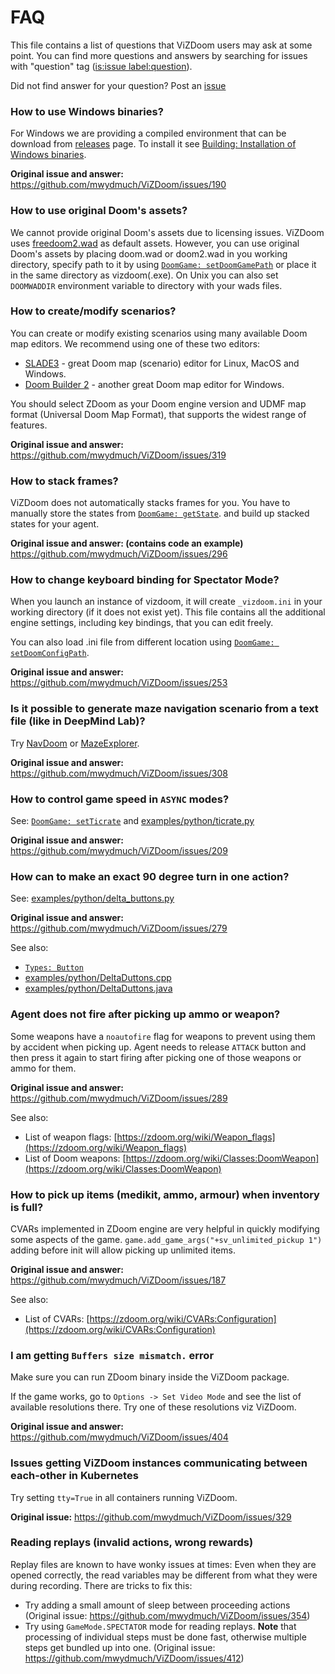# FAQ

This file contains a list of questions that ViZDoom users may ask at some point.
You can find more questions and answers by searching for issues with "question" tag
([is:issue label:question](https://github.com/mwydmuch/ViZDoom/issues?utf8=%E2%9C%93&q=is%3Aissue+label%3Aquestion)).

Did not find answer for your question? Post an [issue](https://github.com/mwydmuch/ViZDoom/issues)


### How to use Windows binaries?

For Windows we are providing a compiled environment that can be download from [releases](https://github.com/mwydmuch/ViZDoom/releases) page.
To install it see [Building: Installation of Windows binaries](Building.md#windows_bin).


**Original issue and answer:**
https://github.com/mwydmuch/ViZDoom/issues/190


### How to use original Doom's assets?

We cannot provide original Doom's assets due to licensing issues.
ViZDoom uses [freedoom2.wad](https://freedoom.github.io) as default assets.
However, you can use original Doom's assets by placing doom.wad or doom2.wad in you working directory, specify path to it by using [`DoomGame: setDoomGamePath`](DoomGame.md#setDoomGamePath) or place it in the same directory as vizdoom(.exe). 
On Unix you can also set `DOOMWADDIR` environment variable to directory with your wads files.


### How to create/modify scenarios?

You can create or modify existing scenarios using many available Doom map editors.
We recommend using one of these two editors:
- [SLADE3](http://slade.mancubus.net/) - great Doom map (scenario) editor for Linux, MacOS and Windows.
- [Doom Builder 2](http://www.doombuilder.com/) - another great Doom map editor for Windows.

You should select ZDoom as your Doom engine version and UDMF map format (Universal Doom Map Format),
that supports the widest range of features.

**Original issue and answer:**
https://github.com/mwydmuch/ViZDoom/issues/319

### How to stack frames?

ViZDoom does not automatically stacks frames for you.
You have to manually store the states from [`DoomGame: getState`](DoomGame.md#getState). and build up stacked states for your agent.

**Original issue and answer: (contains code an example)**
https://github.com/mwydmuch/ViZDoom/issues/296


### How to change keyboard binding for Spectator Mode?

When you launch an instance of vizdoom, it will create `_vizdoom.ini` in your working directory (if it does not exist yet).
This file contains all the additional engine settings, including key bindings, that you can edit freely.

You can also load .ini file from different location using [`DoomGame: setDoomConfigPath`](DoomGame.md#setDoomConfigPath).

**Original issue and answer:**
https://github.com/mwydmuch/ViZDoom/issues/253


### Is it possible to generate maze navigation scenario from a text file (like in DeepMind Lab)?

Try [NavDoom](https://github.com/agiantwhale/navdoom) or [MazeExplorer](https://github.com/microsoft/MazeExplorer).

**Original issue and answer:**
https://github.com/mwydmuch/ViZDoom/issues/308


### How to control game speed in `ASYNC` modes?

See: [`DoomGame: setTicrate`](DoomGame.md#setTicrate) and [examples/python/ticrate.py](https://github.com/mwydmuch/ViZDoom/tree/master/examples/python/ticrate.py)

**Original issue and answer:**
https://github.com/mwydmuch/ViZDoom/issues/209


### How can to make an exact 90 degree turn in one action?

See: [examples/python/delta_buttons.py](https://github.com/mwydmuch/ViZDoom/tree/master/examples/python/delta_buttons.py)

**Original issue and answer:**
https://github.com/mwydmuch/ViZDoom/issues/279

See also:
- [`Types: Button`](Types.md#button)
- [examples/python/DeltaDuttons.cpp](https://github.com/mwydmuch/ViZDoom/tree/master/examples/cpp/DeltaDuttons.cpp)
- [examples/python/DeltaDuttons.java](https://github.com/mwydmuch/ViZDoom/tree/master/examples/java/DeltaDuttons.java)


### Agent does not fire after picking up ammo or weapon?

Some weapons have a `noautofire` flag for weapons to prevent using them by accident when picking up.
Agent needs to release `ATTACK` button and then press it again to start firing after picking one of those weapons or ammo for them.

**Original issue and answer:**
https://github.com/mwydmuch/ViZDoom/issues/289

See also:
- List of weapon flags: [https://zdoom.org/wiki/Weapon_flags](https://zdoom.org/wiki/Weapon_flags)
- List of Doom weapons: [https://zdoom.org/wiki/Classes:DoomWeapon](https://zdoom.org/wiki/Classes:DoomWeapon)


### How to pick up items (medikit, ammo, armour) when inventory is full?

CVARs implemented in ZDoom engine are very helpful in quickly modifying some aspects of the game.
`game.add_game_args("+sv_unlimited_pickup 1")` adding before init will allow picking up unlimited items.

**Original issue and answer:**
https://github.com/mwydmuch/ViZDoom/issues/187

See also:
- List of CVARs: [https://zdoom.org/wiki/CVARs:Configuration](https://zdoom.org/wiki/CVARs:Configuration)

### I am getting `Buffers size mismatch.` error 

Make sure you can run ZDoom binary inside the ViZDoom package.

If the game works, go to `Options -> Set Video Mode` and see the list of available resolutions there. Try one of these resolutions viz ViZDoom.

**Original issue and answer:**
https://github.com/mwydmuch/ViZDoom/issues/404

### Issues getting ViZDoom instances communicating between each-other in Kubernetes

Try setting `tty=True` in all containers running ViZDoom.

**Original issue:**
https://github.com/mwydmuch/ViZDoom/issues/329


### Reading replays (invalid actions, wrong rewards)

Replay files are known to have wonky issues at times: Even when they are opened correctly,
the read variables may be different from what they were during recording. There are tricks
to fix this:

- Try adding a small amount of sleep between proceeding actions (Original issue: https://github.com/mwydmuch/ViZDoom/issues/354)
- Try using `GameMode.SPECTATOR` mode for reading replays. **Note** that processing of individual steps must be done fast, otherwise multiple steps get bundled up into one. (Original issue: https://github.com/mwydmuch/ViZDoom/issues/412)
